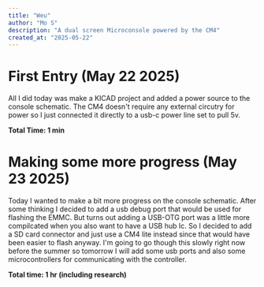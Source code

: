 ```yaml
---
title: "Weu"
author: "Mo S"
description: "A dual screen Microconsole powered by the CM4"
created_at: "2025-05-22"
---
```


# First Entry (May 22 2025)

All I did today was make a KICAD project and added a power source to the console schematic. The CM4 doesn't require any external circutry for power so I just connected it directly to a usb-c power line set to pull 5v.

**Total Time: 1 min**

# Making some more progress (May 23 2025)

Today I wanted to make a bit more progress on the console schematic. After some thinking I decided to add a usb debug port that would be used for flashing the EMMC. But turns out adding a USB-OTG port was a little more compilcated when you also want to have a USB hub Ic. So I decided to add a SD card connector and just use a CM4 lite instead since that would have been easier to flash anyway. I'm going to go though this slowly right now before the summer so tomorrow I will add some usb ports and also some microcontrollers for communicating with the controller.

**Total time: 1 hr (including research)**
